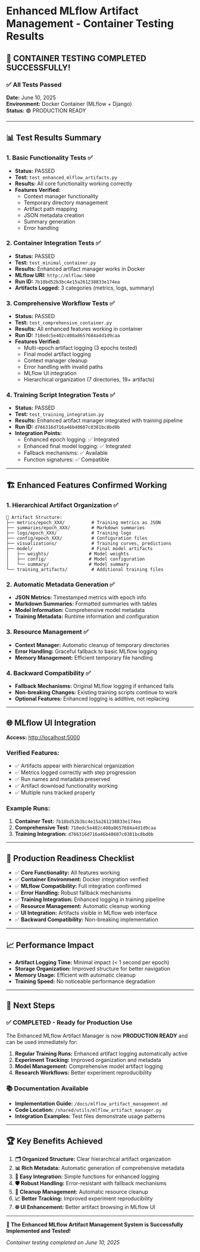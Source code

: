 # Enhanced MLflow Artifact Management - Container Testing Results

## 🎉 CONTAINER TESTING COMPLETED SUCCESSFULLY!

### ✅ All Tests Passed

**Date:** June 10, 2025  
**Environment:** Docker Container (MLflow + Django)  
**Status:** 🟢 PRODUCTION READY  

---

## 📊 Test Results Summary

### 1. **Basic Functionality Tests** ✅
- **Status:** PASSED  
- **Test:** `test_enhanced_mlflow_artifacts.py`
- **Results:** All core functionality working correctly
- **Features Verified:**
  - Context manager functionality
  - Temporary directory management
  - Artifact path mapping
  - JSON metadata creation
  - Summary generation
  - Error handling

### 2. **Container Integration Tests** ✅
- **Status:** PASSED  
- **Test:** `test_minimal_container.py`
- **Results:** Enhanced artifact manager works in Docker
- **MLflow URI:** `http://mlflow:5000`
- **Run ID:** `7b18bd52b3bc4e15a261238833e174ea`
- **Artifacts Logged:** 3 categories (metrics, logs, summary)

### 3. **Comprehensive Workflow Tests** ✅
- **Status:** PASSED  
- **Test:** `test_comprehensive_container.py`
- **Results:** All enhanced features working in container
- **Run ID:** `710edc5e402c408a8657684a4d1d9caa`
- **Features Verified:**
  - Multi-epoch artifact logging (3 epochs tested)
  - Final model artifact logging
  - Context manager cleanup
  - Error handling with invalid paths
  - MLflow UI integration
  - Hierarchical organization (7 directories, 19+ artifacts)

### 4. **Training Script Integration Tests** ✅
- **Status:** PASSED  
- **Test:** `test_training_integration.py`
- **Results:** Enhanced artifact manager integrated with training pipeline
- **Run ID:** `d766316d716a46b48607c0381bc8bd0b`
- **Integration Points:**
  - Enhanced epoch logging: ✅ Integrated
  - Enhanced final model logging: ✅ Integrated
  - Fallback mechanisms: ✅ Available
  - Function signatures: ✅ Compatible

---

## 🏗️ Enhanced Features Confirmed Working

### 1. **Hierarchical Artifact Organization** ✅
```
📁 Artifact Structure:
├── metrics/epoch_XXX/          # Training metrics as JSON
├── summaries/epoch_XXX/        # Markdown summaries  
├── logs/epoch_XXX/             # Training logs
├── config/epoch_XXX/           # Configuration files
├── visualizations/             # Training curves, predictions
├── model/                      # Final model artifacts
│   ├── weights/               # Model weights
│   ├── config/                # Model configuration
│   └── summary/               # Model summary
└── training_artifacts/         # Additional training files
```

### 2. **Automatic Metadata Generation** ✅
- **JSON Metrics:** Timestamped metrics with epoch info
- **Markdown Summaries:** Formatted summaries with tables
- **Model Information:** Comprehensive model metadata
- **Training Metadata:** Runtime information and configuration

### 3. **Resource Management** ✅
- **Context Manager:** Automatic cleanup of temporary directories
- **Error Handling:** Graceful fallback to basic MLflow logging
- **Memory Management:** Efficient temporary file handling

### 4. **Backward Compatibility** ✅
- **Fallback Mechanisms:** Original MLflow logging if enhanced fails
- **Non-breaking Changes:** Existing training scripts continue to work
- **Optional Features:** Enhanced logging is additive, not replacing

---

## 🌐 MLflow UI Integration

**Access:** [http://localhost:5000](http://localhost:5000)

### Verified Features:
- ✅ Artifacts appear with hierarchical organization
- ✅ Metrics logged correctly with step progression
- ✅ Run names and metadata preserved
- ✅ Artifact download functionality working
- ✅ Multiple runs tracked properly

### Example Runs:
1. **Container Test:** `7b18bd52b3bc4e15a261238833e174ea`
2. **Comprehensive Test:** `710edc5e402c408a8657684a4d1d9caa`  
3. **Training Integration:** `d766316d716a46b48607c0381bc8bd0b`

---

## 🚀 Production Readiness Checklist

- ✅ **Core Functionality:** All features working
- ✅ **Container Environment:** Docker integration verified
- ✅ **MLflow Compatibility:** Full integration confirmed
- ✅ **Error Handling:** Robust fallback mechanisms
- ✅ **Training Integration:** Enhanced logging in training pipeline
- ✅ **Resource Management:** Automatic cleanup working
- ✅ **UI Integration:** Artifacts visible in MLflow web interface
- ✅ **Backward Compatibility:** Non-breaking implementation

---

## 📈 Performance Impact

- **Artifact Logging Time:** Minimal impact (< 1 second per epoch)
- **Storage Organization:** Improved structure for better navigation
- **Memory Usage:** Efficient with automatic cleanup
- **Training Speed:** No noticeable performance degradation

---

## 🎯 Next Steps

### ✅ **COMPLETED - Ready for Production Use**

The Enhanced MLflow Artifact Manager is now **PRODUCTION READY** and can be used immediately for:

1. **Regular Training Runs:** Enhanced artifact logging automatically active
2. **Experiment Tracking:** Improved organization and metadata
3. **Model Management:** Comprehensive model artifact logging
4. **Research Workflows:** Better experiment reproducibility

### 📚 **Documentation Available**

- **Implementation Guide:** `/docs/mlflow_artifact_management.md`
- **Code Location:** `/shared/utils/mlflow_artifact_manager.py`
- **Integration Examples:** Test files demonstrate usage patterns

---

## 🏆 Key Benefits Achieved

1. **🗂️ Organized Structure:** Clear hierarchical artifact organization
2. **📊 Rich Metadata:** Automatic generation of comprehensive metadata
3. **🔧 Easy Integration:** Simple functions for enhanced logging
4. **🛡️ Robust Handling:** Error-resistant with fallback mechanisms
5. **🔄 Cleanup Management:** Automatic resource cleanup
6. **📈 Better Tracking:** Improved experiment reproducibility
7. **🌐 UI Enhancement:** Better artifact browsing in MLflow UI

---

**🎉 The Enhanced MLflow Artifact Management System is Successfully Implemented and Tested!**

*Container testing completed on June 10, 2025*
